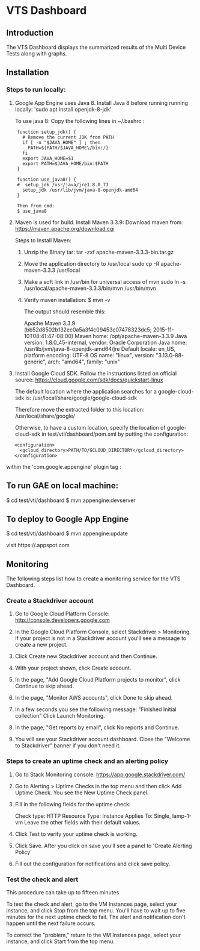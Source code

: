 # VTS Dashboard

## Introduction

The VTS Dashboard displays the summarized results of the Multi Device Tests along with graphs.

## Installation

### Steps to run locally:

1. Google App Engine uses Java 8. Install Java 8 before running running locally:
   'sudo apt install openjdk-8-jdk'

   To use java 8:
   Copy the following lines in ~/.bashrc :

```
    function setup_jdk() {
      # Remove the current JDK from PATH
      if [ -n "$JAVA_HOME" ] ; then
        PATH=${PATH/$JAVA_HOME\/bin:/}
      fi
      export JAVA_HOME=$1
      export PATH=$JAVA_HOME/bin:$PATH
    }

    function use_java8() {
    #  setup_jdk /usr/java/jre1.8.0_73
      setup_jdk /usr/lib/jvm/java-8-openjdk-amd64
    }

    Then from cmd:
    $ use_java8
```

2. Maven is used for build. Install Maven 3.3.9:
   Download maven from:
   https://maven.apache.org/download.cgi

   Steps to Install Maven:
   1) Unzip the Binary tar:
      tar -zxf apache-maven-3.3.3-bin.tar.gz

   2) Move the application directory to /usr/local
      sudo cp -R apache-maven-3.3.3 /usr/local

   3) Make a soft link in /usr/bin for universal access of mvn
      sudo ln -s /usr/local/apache-maven-3.3.3/bin/mvn /usr/bin/mvn

   4) Verify maven installation:
      $ mvn -v

      The output should resemble this:

      Apache Maven 3.3.9 (bb52d8502b132ec0a5a3f4c09453c07478323dc5; 2015-11-10T08:41:47-08:00)
      Maven home: /opt/apache-maven-3.3.9
      Java version: 1.8.0_45-internal, vendor: Oracle Corporation
      Java home: /usr/lib/jvm/java-8-openjdk-amd64/jre
      Default locale: en_US, platform encoding: UTF-8
      OS name: "linux", version: "3.13.0-88-generic", arch: "amd64", family: "unix"

3. Install Google Cloud SDK. Follow the instructions listed on official source:
   https://cloud.google.com/sdk/docs/quickstart-linux

   The default location where the application searches for a google-cloud-sdk is:
   /usr/local/share/google/google-cloud-sdk

   Therefore move the extracted folder to this location: /usr/local/share/google/

   Otherwise, to have a custom location, specify the location of
   google-cloud-sdk in test/vti/dashboard/pom.xml by putting the configuration:

```
   <configuration>
     <gcloud_directory>PATH/TO/GCLOUD_DIRECTORY</gcloud_directory>
   </configuration>
```
   within the 'com.google.appengine' plugin tag :

## To run GAE on local machine:

$ cd test/vti/dashboard
$ mvn appengine:devserver

## To deploy to Google App Engine

$ cd test/vti/dashboard
$ mvn appengine:update

visit https://<YOUR-PROJECT-NAME>.appspot.com

## Monitoring

The following steps list how to create a monitoring service for the VTS Dashboard.

### Create a Stackdriver account

1. Go to Google Cloud Platform Console:
   http://console.developers.google.com

2. In the Google Cloud Platform Console, select Stackdriver > Monitoring.
   If your project is not in a Stackdriver account you'll see a message to
   create a new project.

3. Click Create new Stackdriver account and then Continue.

4. With your project shown, click Create account.

5. In the page, "Add Google Cloud Platform projects to monitor", click Continue to skip ahead.

6. In the page, "Monitor AWS accounts", click Done to skip ahead.

7. In a few seconds you see the following message:
   "Finished Initial collection"
   Click Launch Monitoring.

8. In the page, "Get reports by email", click No reports and Continue.

9. You will see your Stackdriver account dashboard.
   Close the "Welcome to Stackdriver" banner if you don't need it.

### Steps to create an uptime check and an alerting policy

1. Go to Stack Monitoring console:
   https://app.google.stackdriver.com/

2. Go to Alerting > Uptime Checks in the top menu and then click Add Uptime Check.
   You see the New Uptime Check panel.

3. Fill in the following fields for the uptime check:

    Check type: HTTP
    Resource Type: Instance
    Applies To: Single, lamp-1-vm
    Leave the other fields with their default values.

4. Click Test to verify your uptime check is working.

5. Click Save. After you click on save you'll see a panel to
   'Create Alerting Policy'

6. Fill out the configuration for notifications and click save policy.

### Test the check and alert

This procedure can take up to fifteen minutes.

To test the check and alert, go to the VM Instances page, select your instance, and click Stop from the top menu.
You'll have to wait up to five minutes for the next uptime check to fail. The alert and notification don't happen until the next failure occurs.

To correct the "problem," return to the VM Instances page, select your instance, and click Start from the top menu.
